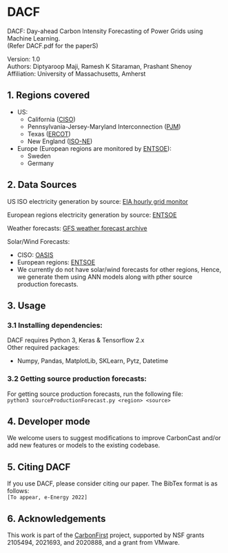 # DACF
DACF: Day-ahead Carbon Intensity Forecasting of Power Grids using Machine Learning. <br>
(Refer DACF.pdf for the paperS)

Version: 1.0 <br>
Authors: Diptyaroop Maji, Ramesh K Sitaraman, Prashant Shenoy <br>
Affiliation: University of Massachusetts, Amherst


<!-- ## CarbonCast Architecture
### First tier
### Second Tier
#### CarbonCastCNN
#### CarbonCastLR -->

## 1. Regions covered 
* US: 
    * California ([CISO]())
    * Pennsylvania-Jersey-Maryland Interconnection ([PJM]())
    * Texas ([ERCOT]())
    * New England ([ISO-NE]())
* Europe (European regions are monitored by [ENTSOE]()):
    * Sweden
    * Germany

## 2. Data Sources
US ISO electricity generation by source: [EIA hourly grid monitor](https://www.eia.gov/electricity/gridmonitor/dashboard/electric_overview/US48/US48)

European regions electricity generation by source: [ENTSOE]()

Weather forecasts: [GFS weather forecast archive]()

Solar/Wind Forecasts:
* CISO: [OASIS]()
* European regions: [ENTSOE]()
* We currently do not have solar/wind forecasts for other regions, Hence, we generate them using ANN models along with pther source production forecasts.

## 3. Usage
### 3.1 Installing dependencies:
DACF requires Python 3, Keras & Tensorflow 2.x <br>
Other required packages:
* Numpy, Pandas, MatplotLib, SKLearn, Pytz, Datetime
<!-- * ``` pip3 install numpy, matplotlib, sklearn, datetime, matplotlib ``` -->

<!-- ### 3.2 Getting Weather data:
The aggregated & cleaned weather forecasts that we have used for our regions are provided in ```data/```. If you need weather forecasts for other regions, or even for the same regions (eg. if you want to use a different aggregation method), the procedure is as follows:<br>
* GitHub repo of script to fetch weather data can be found [here]().
* Once you have obtained the grib2 files, use the following files to aggregate & clean the data:<br>
```python3 dataCollectionScript.py```<br>
```python3 cleanWeatherData.py```<br> -->

### 3.2 Getting source production forecasts:
For getting source production forecasts, run the following file:<br>
```python3 sourceProductionForecast.py <region> <source>```<br>
<!-- Note that you need to change the config.json file to get a particular source production forecast for a specific region. Example:
``` <example> ```<br>
A detailed description of how to configure is given in Section 3.5 -->

<!-- ### 3.5 Configuring CarbonCast:
Change the config.json file for desired configurations. Below are the fields used in the file along with their meaning:<br>
PREDICTION_WINDOW_HOURS: Prediction window in hours. (Default: 24, for day-ahead forecasting) -->

<!-- ### 3.6 Output (forecasts): -->

## 4. Developer mode

We welcome users to suggest modifications to improve CarbonCast and/or add new features or models to the existing codebase. 
<!-- Use the developer branch to make edits and submit a change. -->

## 5. Citing DACF
If you use DACF, please consider citing our paper. The BibTex format is as follows: <br>
``` [To appear, e-Energy 2022] ```

## 6. Acknowledgements
This work is part of the [CarbonFirst](http://carbonfirst.org/) project, supported by NSF grants 2105494, 2021693, and 2020888, and a grant from VMware.
